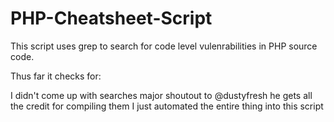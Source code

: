 # PHP-Cheatsheet-Script #
This script uses grep to search for code level vulenrabilities in PHP source code.

Thus far it checks for: 

I didn't come up with searches major shoutout to @dustyfresh he gets all the credit for compiling them I just automated the entire thing into this script
